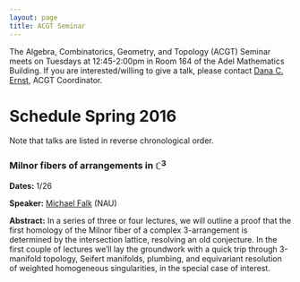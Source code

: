 ```yaml
---
layout: page
title: ACGT Seminar
---
```


The Algebra, Combinatorics, Geometry, and Topology (ACGT) Seminar meets on Tuesdays at 12:45-2:00pm in Room 164 of the Adel Mathematics Building. If you are interested/willing to give a talk, please contact [Dana C. Ernst](http://dcernst.github.io), ACGT Coordinator.

# Schedule Spring 2016 #

Note that talks are listed in reverse chronological order.

### Milnor fibers of arrangements in $\mathbb{C}^3$ ###

**Dates:** 1/26

**Speaker:** [Michael Falk](https://www.cefns.nau.edu/~falk/) (NAU)

**Abstract:** In a series of three or four lectures, we will outline a proof that the first homology of the Milnor fiber of a complex 3-arrangement is determined by the intersection lattice, resolving an old conjecture. In the first couple of lectures we’ll lay the groundwork with a quick trip through 3-manifold topology, Seifert manifolds, plumbing, and equivariant resolution of weighted homogeneous singularities, in the special case of interest.
